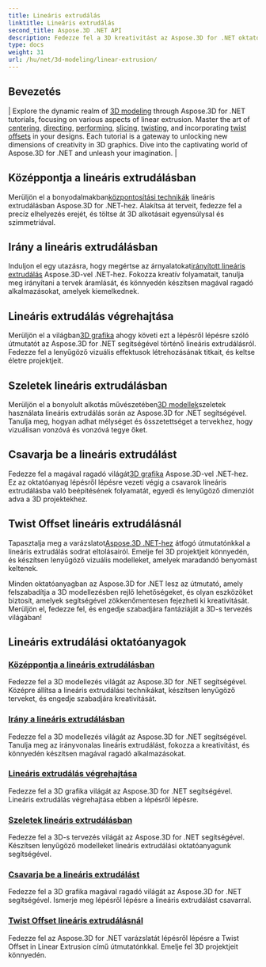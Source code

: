 ```yaml
---
title: Lineáris extrudálás
linktitle: Lineáris extrudálás
second_title: Aspose.3D .NET API
description: Fedezze fel a 3D kreativitást az Aspose.3D for .NET oktatóprogramokkal. Sajátítsa el a lineáris extrudálási technikákat, tökéletesítse a terveket, és könnyedén emelje fel projektjeit.
type: docs
weight: 31
url: /hu/net/3d-modeling/linear-extrusion/
---
```

## Bevezetés
| Explore the dynamic realm of [3D modeling](./center-in-linear-extrusion/) through Aspose.3D for .NET tutorials, focusing on various aspects of linear extrusion. Master the art of [centering](./center-in-linear-extrusion/), [directing](./direction-in-linear-extrusion/), [performing](./performing-linear-extrusion/), [slicing](./slices-in-linear-extrusion/), [twisting](./twist-in-linear-extrusion/), and incorporating [twist offsets](./twist-offset-in-linear-extrusion/) in your designs. Each tutorial is a gateway to unlocking new dimensions of creativity in 3D graphics. Dive into the captivating world of Aspose.3D for .NET and unleash your imagination. |

## Középpontja a lineáris extrudálásban
 Merüljön el a bonyodalmakban[központosítási technikák](./center-in-linear-extrusion/) lineáris extrudálásban Aspose.3D for .NET-hez. Alakítsa át terveit, fedezze fel a precíz elhelyezés erejét, és töltse át 3D alkotásait egyensúlysal és szimmetriával.

## Irány a lineáris extrudálásban
 Induljon el egy utazásra, hogy megértse az árnyalatokat[irányított lineáris extrudálás](./direction-in-linear-extrusion/) Aspose.3D-vel .NET-hez. Fokozza kreatív folyamatait, tanulja meg irányítani a tervek áramlását, és könnyedén készítsen magával ragadó alkalmazásokat, amelyek kiemelkednek.

## Lineáris extrudálás végrehajtása
 Merüljön el a világban[3D grafika](./performing-linear-extrusion/) ahogy követi ezt a lépésről lépésre szóló útmutatót az Aspose.3D for .NET segítségével történő lineáris extrudálásról. Fedezze fel a lenyűgöző vizuális effektusok létrehozásának titkait, és keltse életre projektjeit.

## Szeletek lineáris extrudálásban
 Merüljön el a bonyolult alkotás művészetében[3D modellek](./slices-in-linear-extrusion/)szeletek használata lineáris extrudálás során az Aspose.3D for .NET segítségével. Tanulja meg, hogyan adhat mélységet és összetettséget a tervekhez, hogy vizuálisan vonzóvá és vonzóvá tegye őket.

## Csavarja be a lineáris extrudálást
 Fedezze fel a magával ragadó világát[3D grafika](./twist-in-linear-extrusion/) Aspose.3D-vel .NET-hez. Ez az oktatóanyag lépésről lépésre vezeti végig a csavarok lineáris extrudálásba való beépítésének folyamatát, egyedi és lenyűgöző dimenziót adva a 3D projektekhez.

## Twist Offset lineáris extrudálásnál
 Tapasztalja meg a varázslatot[Aspose.3D .NET-hez](./twist-offset-in-linear-extrusion/) átfogó útmutatónkkal a lineáris extrudálás sodrat eltolásairól. Emelje fel 3D projektjeit könnyedén, és készítsen lenyűgöző vizuális modelleket, amelyek maradandó benyomást keltenek.

Minden oktatóanyagban az Aspose.3D for .NET lesz az útmutató, amely felszabadítja a 3D modellezésben rejlő lehetőségeket, és olyan eszközöket biztosít, amelyek segítségével zökkenőmentesen fejezheti ki kreativitását. Merüljön el, fedezze fel, és engedje szabadjára fantáziáját a 3D-s tervezés világában!
## Lineáris extrudálási oktatóanyagok
### [Középpontja a lineáris extrudálásban](./center-in-linear-extrusion/)
Fedezze fel a 3D modellezés világát az Aspose.3D for .NET segítségével. Középre állítsa a lineáris extrudálási technikákat, készítsen lenyűgöző terveket, és engedje szabadjára kreativitását.
### [Irány a lineáris extrudálásban](./direction-in-linear-extrusion/)
Fedezze fel a 3D modellezés világát az Aspose.3D for .NET segítségével. Tanulja meg az irányvonalas lineáris extrudálást, fokozza a kreativitást, és könnyedén készítsen magával ragadó alkalmazásokat.
### [Lineáris extrudálás végrehajtása](./performing-linear-extrusion/)
Fedezze fel a 3D grafika világát az Aspose.3D for .NET segítségével. Lineáris extrudálás végrehajtása ebben a lépésről lépésre.
### [Szeletek lineáris extrudálásban](./slices-in-linear-extrusion/)
Fedezze fel a 3D-s tervezés világát az Aspose.3D for .NET segítségével. Készítsen lenyűgöző modelleket lineáris extrudálási oktatóanyagunk segítségével.
### [Csavarja be a lineáris extrudálást](./twist-in-linear-extrusion/)
Fedezze fel a 3D grafika magával ragadó világát az Aspose.3D for .NET segítségével. Ismerje meg lépésről lépésre a lineáris extrudálást csavarral.
### [Twist Offset lineáris extrudálásnál](./twist-offset-in-linear-extrusion/)
Fedezze fel az Aspose.3D for .NET varázslatát lépésről lépésre a Twist Offset in Linear Extrusion című útmutatónkkal. Emelje fel 3D projektjeit könnyedén.
